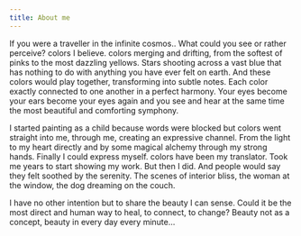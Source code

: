 ```yaml
---
title: About me
---
```


If you were a traveller in the infinite cosmos.. What could you see or rather perceive? colors I believe. colors merging and drifting, from the softest of pinks to the most dazzling yellows. Stars shooting across a vast blue that has nothing to do with anything you have ever felt on earth. And these colors would play together, transforming into subtle notes. Each color exactly connected to one another in a perfect harmony. Your eyes become your ears become your eyes again and you see and hear at the same time the most beautiful and comforting symphony.<br>

I started painting as a child because words were blocked but colors went straight into me, through me, creating an expressive channel. From the light to my heart directly and by some magical alchemy through my strong hands. Finally I could express myself. colors have been my translator. Took me years to start showing my work. But then I did. And people would say they felt soothed by the serenity. The scenes of interior bliss, the woman at the window, the dog dreaming on the couch.<br>

I have no other intention but to share the beauty I can sense. Could it be the most direct and human way to heal, to connect, to change? Beauty not as a concept, beauty in every day every minute…
